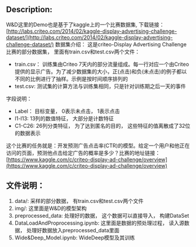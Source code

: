 ## Description:

W&D这里的Demo也是基于了kaggle上的一个比赛数据集, 下载链接：[http://labs.criteo.com/2014/02/kaggle-display-advertising-challenge-dataset/](http://labs.criteo.com/2014/02/kaggle-display-advertising-challenge-dataset/) 数据集介绍：
这是criteo-Display Advertising Challenge比赛的部分数据集， 里面有train.csv和test.csv两个文件：

* train.csv： 训练集由Criteo 7天内的部分流量组成。每一行对应一个由Criteo提供的显示广告。为了减少数据集的大小，正(点击)和负(未点击)的例子都以不同的比例进行了抽样。示例是按时间顺序排列的
* test.csv: 测试集的计算方法与训练集相同，只是针对训练期之后一天的事件

字段说明：

* Label： 目标变量， 0表示未点击， 1表示点击
* l1-l13: 13列的数值特征， 大部分是计数特征
* C1-C26: 26列分类特征， 为了达到匿名的目的， 这些特征的值离散成了32位的数据表示

这个比赛的任务就是：开发预测广告点击率(CTR)的模型。给定一个用户和他正在访问的页面，预测他点击给定广告的概率是多少？比赛的地址链接：[https://www.kaggle.com/c/criteo-display-ad-challenge/overview](https://www.kaggle.com/c/criteo-display-ad-challenge/overview)

## 文件说明：

1. data/:  采样的部分数据， 有train.csv和test.csv两个文件
2. img/: 这里面是W&D的模型架构
3. preprocessed_data: 处理好的数据， 这个数据可以直接导入， 构建DataSet
4. DataLoadAndProprocessing.ipynb: 这里面是数据的预处理过程， 读入源数据， 处理好数据放入preprocessed_data里面
5. Wide&Deep_Model.ipynb: WideDeep模型及其训练
